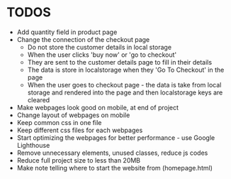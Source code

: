 # TODOS
- Add quantity field in product page
- Change the connection of the checkout page
    - Do not store the customer details in local storage
    - When the user clicks 'buy now' or 'go to checkout'
    - They are sent to the customer details page to fill in their details
    - The data is store in localstorage when they 'Go To Checkout' in the page
    - When the user goes to checkout page - the data is take from local storage and rendered into the page and then localstorage keys are cleared
- Make webpages look good on mobile, at end of project
- Change layout of webpages on mobile
- Keep common css in one file
- Keep different css files for each webpages
- Start optimizing the webpages for better performance - use Google Lighthouse
- Remove unnecessary elements, unused classes, reduce js codes
- Reduce full project size to less than 20MB
- Make note telling where to start the website from (homepage.html)
